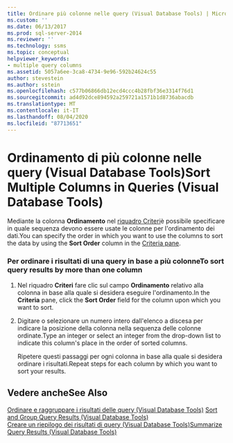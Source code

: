 ```yaml
---
title: Ordinare più colonne nelle query (Visual Database Tools) | Microsoft Docs
ms.custom: ''
ms.date: 06/13/2017
ms.prod: sql-server-2014
ms.reviewer: ''
ms.technology: ssms
ms.topic: conceptual
helpviewer_keywords:
- multiple query columns
ms.assetid: 5057a6ee-3ca8-4734-9e96-592b24624c55
author: stevestein
ms.author: sstein
ms.openlocfilehash: c577b06866db12ecd4ccc4b28fbf36e3314f76d1
ms.sourcegitcommit: ad4d92dce894592a259721a1571b1d8736abacdb
ms.translationtype: MT
ms.contentlocale: it-IT
ms.lasthandoff: 08/04/2020
ms.locfileid: "87713651"
---
```

# <a name="sort-multiple-columns-in-queries-visual-database-tools"></a><span data-ttu-id="af459-102">Ordinamento di più colonne nelle query (Visual Database Tools)</span><span class="sxs-lookup"><span data-stu-id="af459-102">Sort Multiple Columns in Queries (Visual Database Tools)</span></span>
  <span data-ttu-id="af459-103">Mediante la colonna **Ordinamento** nel [riquadro Criteri](visual-database-tools.md)è possibile specificare in quale sequenza devono essere usate le colonne per l'ordinamento dei dati.</span><span class="sxs-lookup"><span data-stu-id="af459-103">You can specify the order in which you want to use the columns to sort the data by using the **Sort Order** column in the [Criteria pane](visual-database-tools.md).</span></span>  
  
### <a name="to-sort-query-results-by-more-than-one-column"></a><span data-ttu-id="af459-104">Per ordinare i risultati di una query in base a più colonne</span><span class="sxs-lookup"><span data-stu-id="af459-104">To sort query results by more than one column</span></span>  
  
1.  <span data-ttu-id="af459-105">Nel riquadro **Criteri** fare clic sul campo **Ordinamento** relativo alla colonna in base alla quale si desidera eseguire l'ordinamento.</span><span class="sxs-lookup"><span data-stu-id="af459-105">In the **Criteria** pane, click the **Sort Order** field for the column upon which you want to sort.</span></span>  
  
2.  <span data-ttu-id="af459-106">Digitare o selezionare un numero intero dall'elenco a discesa per indicare la posizione della colonna nella sequenza delle colonne ordinate.</span><span class="sxs-lookup"><span data-stu-id="af459-106">Type an integer or select an integer from the drop-down list to indicate this column's place in the order of sorted columns.</span></span>  
  
     <span data-ttu-id="af459-107">Ripetere questi passaggi per ogni colonna in base alla quale si desidera ordinare i risultati.</span><span class="sxs-lookup"><span data-stu-id="af459-107">Repeat steps for each column by which you want to sort your results.</span></span>  
  
## <a name="see-also"></a><span data-ttu-id="af459-108">Vedere anche</span><span class="sxs-lookup"><span data-stu-id="af459-108">See Also</span></span>  
 <span data-ttu-id="af459-109">[Ordinare e raggruppare i risultati delle query &#40;Visual Database Tools&#41;](sort-and-group-query-results-visual-database-tools.md) </span><span class="sxs-lookup"><span data-stu-id="af459-109">[Sort and Group Query Results &#40;Visual Database Tools&#41;](sort-and-group-query-results-visual-database-tools.md) </span></span>  
 [<span data-ttu-id="af459-110">Creare un riepilogo dei risultati di query &#40;Visual Database Tools&#41;</span><span class="sxs-lookup"><span data-stu-id="af459-110">Summarize Query Results &#40;Visual Database Tools&#41;</span></span>](summarize-query-results-visual-database-tools.md)  
  
  
